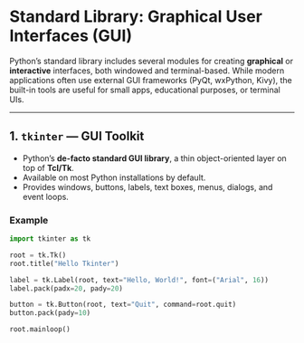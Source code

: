
# Standard Library: Graphical User Interfaces (GUI)

Python’s standard library includes several modules for creating **graphical** or **interactive** interfaces, both windowed and terminal-based. While modern applications often use external GUI frameworks (PyQt, wxPython, Kivy), the built-in tools are useful for small apps, educational purposes, or terminal UIs.

---

## 1. `tkinter` — GUI Toolkit

- Python’s **de-facto standard GUI library**, a thin object-oriented layer on top of **Tcl/Tk**.
- Available on most Python installations by default.
- Provides windows, buttons, labels, text boxes, menus, dialogs, and event loops.

### Example
```python
import tkinter as tk

root = tk.Tk()
root.title("Hello Tkinter")

label = tk.Label(root, text="Hello, World!", font=("Arial", 16))
label.pack(padx=20, pady=20)

button = tk.Button(root, text="Quit", command=root.quit)
button.pack(pady=10)

root.mainloop()
